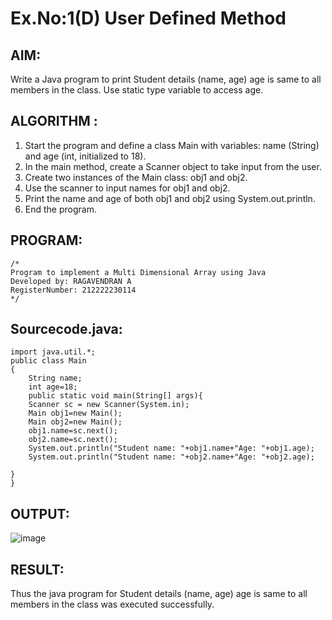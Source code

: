 # Ex.No:1(D) User Defined Method

## AIM:
Write a Java program to print Student details (name, age) age is same to all members in the class. Use static type variable to access age.


## ALGORITHM :
1. Start the program and define a class Main with variables: name (String) and age (int, initialized to 18).
2. In the main method, create a Scanner object to take input from the user.
3. Create two instances of the Main class: obj1 and obj2.
4. Use the scanner to input names for obj1 and obj2.
5. Print the name and age of both obj1 and obj2 using System.out.println.
6. End the program.



## PROGRAM:
 ```
/*
Program to implement a Multi Dimensional Array using Java
Developed by: RAGAVENDRAN A
RegisterNumber: 212222230114
*/
```

## Sourcecode.java:
```
import java.util.*;
public class Main
{
    String name;
    int age=18;
    public static void main(String[] args){
    Scanner sc = new Scanner(System.in);
	Main obj1=new Main();
	Main obj2=new Main();
	obj1.name=sc.next();
	obj2.name=sc.next();
	System.out.println("Student name: "+obj1.name+"Age: "+obj1.age);
	System.out.println("Student name: "+obj2.name+"Age: "+obj2.age);

}
}

```


## OUTPUT:

![image](https://github.com/user-attachments/assets/157cbc10-975d-4f68-ab5e-5fc6d0e511db)




## RESULT:
Thus the java program for Student details (name, age) age is same to all members in the class was executed successfully.


